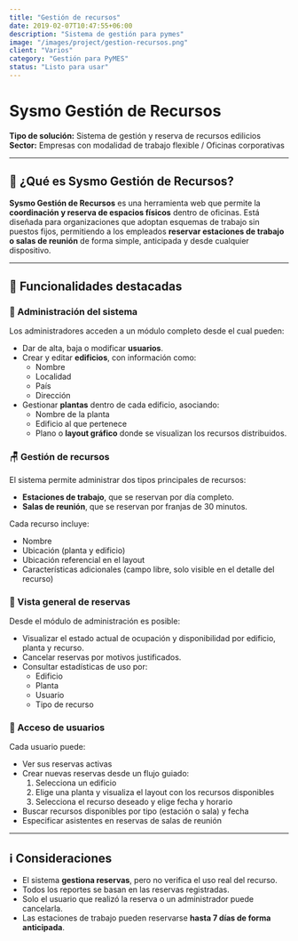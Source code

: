```yaml
---
title: "Gestión de recursos"
date: 2019-02-07T10:47:55+06:00
description: "Sistema de gestión para pymes"
image: "/images/project/gestion-recursos.png"
client: "Varios"
category: "Gestión para PyMES"
status: "Listo para usar"
---
```

# Sysmo Gestión de Recursos

**Tipo de solución:** Sistema de gestión y reserva de recursos edilicios  
**Sector:** Empresas con modalidad de trabajo flexible / Oficinas corporativas

---

## 🎯 ¿Qué es Sysmo Gestión de Recursos?

**Sysmo Gestión de Recursos** es una herramienta web que permite la **coordinación y reserva de espacios físicos** dentro de oficinas. Está diseñada para organizaciones que adoptan esquemas de trabajo sin puestos fijos, permitiendo a los empleados **reservar estaciones de trabajo o salas de reunión** de forma simple, anticipada y desde cualquier dispositivo.

---

## 🧩 Funcionalidades destacadas

### 🔧 Administración del sistema

Los administradores acceden a un módulo completo desde el cual pueden:

- Dar de alta, baja o modificar **usuarios**.
- Crear y editar **edificios**, con información como:
  - Nombre
  - Localidad
  - País
  - Dirección
- Gestionar **plantas** dentro de cada edificio, asociando:
  - Nombre de la planta
  - Edificio al que pertenece
  - Plano o **layout gráfico** donde se visualizan los recursos distribuidos.

### 🪑 Gestión de recursos

El sistema permite administrar dos tipos principales de recursos:

- **Estaciones de trabajo**, que se reservan por día completo.
- **Salas de reunión**, que se reservan por franjas de 30 minutos.

Cada recurso incluye:

- Nombre
- Ubicación (planta y edificio)
- Ubicación referencial en el layout
- Características adicionales (campo libre, solo visible en el detalle del recurso)

### 📆 Vista general de reservas

Desde el módulo de administración es posible:

- Visualizar el estado actual de ocupación y disponibilidad por edificio, planta y recurso.
- Cancelar reservas por motivos justificados.
- Consultar estadísticas de uso por:
  - Edificio
  - Planta
  - Usuario
  - Tipo de recurso

### 👥 Acceso de usuarios

Cada usuario puede:

- Ver sus reservas activas
- Crear nuevas reservas desde un flujo guiado:
  1. Selecciona un edificio
  2. Elige una planta y visualiza el layout con los recursos disponibles
  3. Selecciona el recurso deseado y elige fecha y horario
- Buscar recursos disponibles por tipo (estación o sala) y fecha
- Especificar asistentes en reservas de salas de reunión

---

## ℹ️ Consideraciones

- El sistema **gestiona reservas**, pero no verifica el uso real del recurso.
- Todos los reportes se basan en las reservas registradas.
- Solo el usuario que realizó la reserva o un administrador puede cancelarla.
- Las estaciones de trabajo pueden reservarse **hasta 7 días de forma anticipada**.

